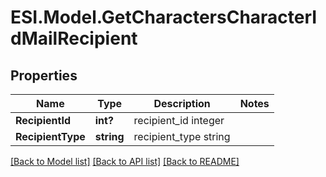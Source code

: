 # ESI.Model.GetCharactersCharacterIdMailRecipient
## Properties

Name | Type | Description | Notes
------------ | ------------- | ------------- | -------------
**RecipientId** | **int?** | recipient_id integer | 
**RecipientType** | **string** | recipient_type string | 

[[Back to Model list]](../README.md#documentation-for-models) [[Back to API list]](../README.md#documentation-for-api-endpoints) [[Back to README]](../README.md)

